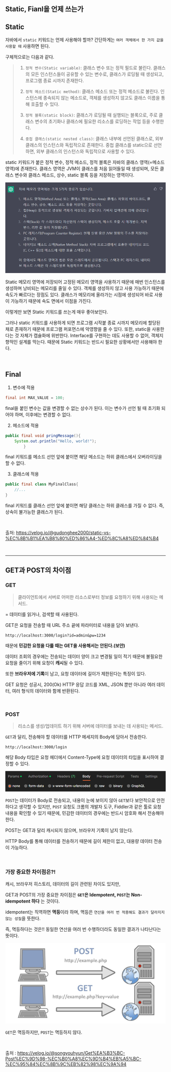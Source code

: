 ## Static, Fianl을 언제 쓰는가

## Static
자바에서 `static` 키워드는 언제 사용해야 할까? 간단하게는 `여러 객체에서 한 가지 값을 사용할 때` 사용하면 된다.

구체적으로는 다음과 같다.

> 1. `정적 변수(Static variable)`: 클래스 변수 또는 정적 필드로 불린다.
클래스의 모든 인스턴스들이 공유할 수 있는 변수로, 클래스가 로딩될 때 생성되고,
프로그램 종료 시까지 존재한다.
> 
> 2. `정적 메소드(Static method)`: 클래스 메소드 또는 정적 메소드로 불린다.
인스턴스에 종속되지 않는 메소드로, 객체를 생성하지 않고도 클래스 이름을 통해 호출할 수 있다.
> 
> 3. `정적 블록(static block)`: 클래스가 로딩될 때 실행되는 블록으로,
주로 클래스 변수의 초기화나 클래스에 필요한 리소스를 로딩하는 작업 등을 수행한다.
>
> 4. `중첩 클래스(static nested class)`: 클래스 내부에 선언된 클래스로, 외부 클래스의
인스턴스와 독립적으로 존재한다. 중첩 클래스를 static으로 선언하면,
외부 클래스의 인스턴스와 독립적으로 사용할 수 있다.

static 키워드가 붙은 정적 변수, 정적 메소드, 정적 블록은 자바의 클래스 영역(=메소드 영역)에 존재한다.
클래스 영역은 JVM이 클래스를 처음 읽어들일 때 생성되며, 모든 클래스 변수와 클래스 메소드, 상수, static 블록 등을
저장하는 영역이다.

![img.png](img.png)



Static 메모리 영역에 저장되어 고정된 메모리 영역을 사용하기 때문에
매번 인스턴스를 생성하며 낭비되는 메모리를 줄일 수 있다.
객체를 생성하지 않고 사용 가능하기 때문에 속도가 빠르다는 장점도 있다.
클래스가 메모리에 올라가는 시점에 생성되어 바로 사용이 가능하기 때문에 속도 면에서 이점을 가진다.

이렇게만 보면 Static 키워드를 쓰는게 매우 좋아보인다.

그러나 static 키워드를 사용하게 되면 프로그램 시작붙 종료 시까지 메모리에 할당된 채로 존재하기 때문에
프로그램 퍼포먼스에 악영향을 줄 수 있다. 또한, static을 사용한다는 것 자체가 캡슐화에 위반한다. 
Interface를 구현하는 데도 사용할 수 없어, 객체지향적인 설계를 막는다. 
때문에 Static 키워드는 반드시 필요한 상황에서만 사용해야 한다.

<br>

## Final

1. 변수에 적용
```java
final int MAX_VALUE = 100;
```
final을 붙인 변수는 값을 변경할 수 없는 상수가 된다.
이는 변수가 선언 될 때 초기화 되어야 하며, 이후에는 변경할 수 없다.

2. 메소드에 적용
```java
public final void pringMessage(){
    System.out.println("Hello, world!");
        }
```
final 키워드를 메소드 선언 앞에 붙이면 해당 메소드는 하위 클래스에서 오버라이딩을 할 수 없다.

3. 클래스에 적용
```java
public final class MyFinalClass{
    //...
}
```
final 키워드를 클래스 선언 앞에 붙이면 해당 클래스는 하위 클래스를 가질 수 없다.
즉, 상속이 불가능한 클래스가 된다.

<br>

출처: https://velog.io/@gudonghee2000/static-vs-%EC%8B%B1%EA%B8%80%ED%86%A4-%ED%8C%A8%ED%84%B4

<br>


---

## GET과 POST의 차이점

### GET
> 클라이언트에서 서버로 어떠한 리소스로부터 정보를 요청하기 위해 사용되는 메서드.

= 데이터를 읽거나, 검색할 때 사용된다.

GET은 요청을 전송할 때 URL 주소 끝에 파라미터로 내용을 담아 보낸다.

```http request
http://localhost:3000/login?id=admin&pw=1234
```

때문에 **민감한 요청을 다룰 때는 GET을 사용해서는 안된다.(보안)**

데이터 조회의 경우에는 전송되는 데이터 양이 크고 변경될 일이 적기 때문에 불필요한 요청을 줄이기 위해
요청이 **캐시**될 수 있다. 

또한 **브라우저에 기록**이 남고, 요청 데이터에 길이가 제한된다는 특징이 있다.

GET 요청은 성공시, 200(Ok) HTTP 응답 코드를 XML, JSON 뿐만 아니라 여러 데이터,
여러 형식의 데이터와 함께 반환된다.

<br>

### POST
> 리소스를 생성/업데이트 하기 위해 서버에 데이터를 보내는 데 사용되는 메서드.

`GET`과 달리, 전송해야 할 데이터를 HTTP 메세지의 Body에 담아서 전송한다. 

```http request
http://localhost:3000/login
```

해당 Body 타입은 요청 헤더에서 Content-Type에 요청 데이터의 타입을 표시하여 결정할 수 있다.

![img_2.png](img_2.png)

`POST`는 데이터가 Body로 전송되고, 내용이 눈에 보이지 않아 `GET`보다 보안적으로 안전하다고 생각할 수 있지만,
`POST` 요청도 크롬의 개발자 도구, Fiddler과 같은 툴로 요청 내용을 확인할 수 있기 때문에,
민감한 데이터의 경우에는 반드시 암호화 해서 전송해야 한다.

POST는 GET과 달리 캐시되지 않으며, 브라우저 기록이 남지 않는다.

HTTP Body를 통해 데이터를 전송하기 때문에 길이 제한이 없고, 대용량 데이터 전송이 가능하다.

<br>

### 가장 중요한 차이점은?!

캐시, 브라우저 히스토리, 데이터의 길이 관련된 차이도 있지만, 

GET과 POST의 가장 중요한 차이점은 **`GET`은 Idempotent, `POST`는 Non-idempotent 하다** 는 것이다.

idempotent는 직역하면 **멱등**이라 하며, 멱등은
`연산을 여러 번 적용해도 결과가 달라지지 않는 성질`을 뜻한다.

즉, 멱등하다는 것은!! 동일한 연산을 여러 번 수행하더라도 동일한 결과가 나타난다는 뜻이다.

![img_1.png](img_1.png)

`GET`은 멱등하지만, `POST`는 멱등하지 않다.


<br>

출처 : https://velog.io/@songyouhyun/Get%EA%B3%BC-Post%EC%9D%98-%EC%B0%A8%EC%9D%B4%EB%A5%BC-%EC%95%84%EC%8B%9C%EB%82%98%EC%9A%94

<br>
